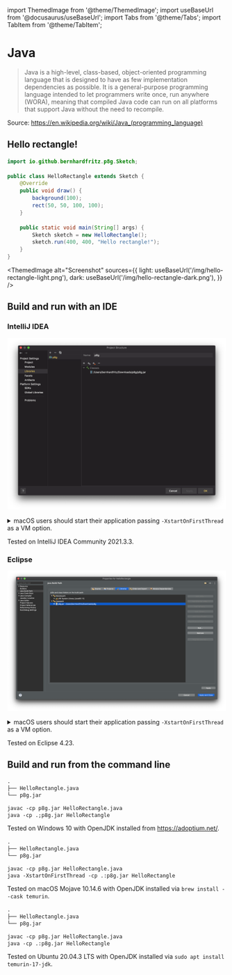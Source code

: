 import ThemedImage from '@theme/ThemedImage';
import useBaseUrl from '@docusaurus/useBaseUrl';
import Tabs from '@theme/Tabs';
import TabItem from '@theme/TabItem';

# Java

> Java is a high-level, class-based, object-oriented programming language that is designed to have as few implementation dependencies as possible. It is a general-purpose programming language intended to let programmers write once, run anywhere (WORA), meaning that compiled Java code can run on all platforms that support Java without the need to recompile.

Source: https://en.wikipedia.org/wiki/Java_(programming_language)

## Hello rectangle!

```java title=HelloRectangle.java
import io.github.bernhardfritz.p8g.Sketch;

public class HelloRectangle extends Sketch {
    @Override
    public void draw() {
        background(100);
        rect(50, 50, 100, 100);
    }

    public static void main(String[] args) {
        Sketch sketch = new HelloRectangle();
        sketch.run(400, 400, "Hello rectangle!");
    }
}
```

<ThemedImage
  alt="Screenshot"
  sources={{
    light: useBaseUrl('/img/hello-rectangle-light.png'),
    dark: useBaseUrl('/img/hello-rectangle-dark.png'),
  }}
/>

## Build and run with an IDE

### IntelliJ IDEA

![IntelliJ project settings](/img/intellij-project-settings.png)

<details>
<summary>macOS users should start their application passing <code>-XstartOnFirstThread</code> as a VM option.</summary>

![IntelliJ run configuration](/img/intellij-run-configuration.png)

</details>

Tested on IntelliJ IDEA Community 2021.3.3.

### Eclipse

![Eclipse project settings](/img/eclipse-project-settings.png)

<details>
<summary>macOS users should start their application passing <code>-XstartOnFirstThread</code> as a VM option.</summary>

![Eclipse run configuration](/img/eclipse-run-configuration.png)

</details>

Tested on Eclipse 4.23.

## Build and run from the command line

<Tabs groupId="os">
<TabItem value="windows" label="Windows">

```
.
├── HelloRectangle.java
└── p8g.jar
```

```
javac -cp p8g.jar HelloRectangle.java
java -cp .;p8g.jar HelloRectangle
```

Tested on Windows 10 with OpenJDK installed from https://adoptium.net/.

</TabItem>
<TabItem value="macos" label="macOS">

```
.
├── HelloRectangle.java
└── p8g.jar
```

```
javac -cp p8g.jar HelloRectangle.java
java -XstartOnFirstThread -cp .:p8g.jar HelloRectangle
```

Tested on macOS Mojave 10.14.6 with OpenJDK installed via `brew install --cask temurin`.

</TabItem>
<TabItem value="linux" label="Linux">

```
.
├── HelloRectangle.java
└── p8g.jar
```

```
javac -cp p8g.jar HelloRectangle.java
java -cp .:p8g.jar HelloRectangle
```

Tested on Ubuntu 20.04.3 LTS with OpenJDK installed via `sudo apt install temurin-17-jdk`.

</TabItem>
</Tabs>
